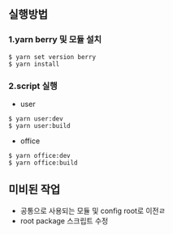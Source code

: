 ## 실행방법

### 1.yarn berry 및 모듈 설치

```
$ yarn set version berry
$ yarn install
```

### 2.script 실행

- user

```
$ yarn user:dev
$ yarn user:build
```

- office

```
$ yarn office:dev
$ yarn office:build
```

## 미비된 작업

- 공통으로 사용되는 모듈 및 config root로 이전ㄹ
- root package 스크립트 수정
